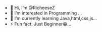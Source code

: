 - 👋 Hi, I’m @RicheeseZ
- 👀 I’m interested in Programming ...
- 🌱 I’m currently learning Java,html,css,js...
- ⚡ Fun fact: Just Beginner😁...

<!---
RicheeseZ/RicheeseZ is a ✨ special ✨ repository because its `README.md` (this file) appears on your GitHub profile.
You can click the Preview link to take a look at your changes.
--->
